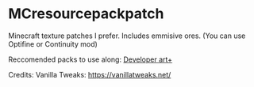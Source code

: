 # MCresourcepackpatch
Minecraft texture patches I prefer.
Includes emmisive ores. (You can use Optifine or Continuity mod)

Reccomended packs to use along: 
[Developer art+](https://www.planetminecraft.com/texture-pack/developer-art-plus/)

Credits:
Vanilla Tweaks: https://vanillatweaks.net/
